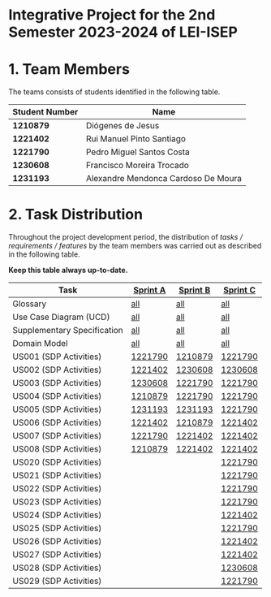 # Integrative Project for the 2nd Semester 2023-2024 of LEI-ISEP

# 1. Team Members

The teams consists of students identified in the following table.

| Student Number | Name                                |
|----------------|-------------------------------------|
| **1210879**    | Diógenes de Jesus                   |
| **1221402**    | Rui Manuel Pinto Santiago           |
| **1221790**    | Pedro Miguel Santos Costa           |
| **1230608**    | Francisco Moreira Trocado           |
| **1231193**    | Alexandre Mendonca Cardoso De Moura |

# 2. Task Distribution ###

Throughout the project development period, the distribution of _tasks / requirements / features_ by the team members
was carried out as described in the following table.

**Keep this table always up-to-date.**

| Task                        | [Sprint A](sprintA/Readme.md)                                                              | [Sprint B](sprintB/Readme.md)                                                              | [Sprint C](sprintC/Readme.md)                                               |
|-----------------------------|--------------------------------------------------------------------------------------------|--------------------------------------------------------------------------------------------|-----------------------------------------------------------------------------|
| Glossary                    | [all](sprintA/global-artifacts/01.requirements-engineering/glossary.md)                    | [all](sprintB/global-artifacts/01.engineering-requirements/glossary.md)                    | [all](sprintC/global-artifacts/01.engineering-requirements/glossary.md)     |
| Use Case Diagram (UCD)      | [all](sprintA/global-artifacts/01.requirements-engineering/use-case-diagram.md)            | [all](sprintB/global-artifacts/01.engineering-requirements/use-case-diagram.md)            | [all](sprintC/global-artifacts/01.engineering-requirements/use-case-diagram.md) |
| Supplementary Specification | [all](sprintA/global-artifacts/01.requirements-engineering/supplementary-specification.md) | [all](sprintB/global-artifacts/01.engineering-requirements/supplementary-specification.md) | [all](sprintC/global-artifacts/01.engineering-requirements/supplementary-specification.md) |
| Domain Model                | [all](sprintA/global-artifacts/02.analysis/analysis.md)                                    | [all](sprintB/global-artifacts/02.analysis/analysis.md)                                    | [all](sprintC/global-artifacts/02.analysis/analysis.md)                     | 
| US001 (SDP Activities)      | [1221790](sprintA/us001/Readme.md)                                                         | [1210879](sprintB/us001/Readme.md)                                                         | [1221790](sprintB/us004/Readme.md)                                          |                                                                                            |
| US002 (SDP Activities)      | [1221402](sprintA/us002/Readme.md)                                                         | [1230608](sprintB/us002/Readme.md)                                                         | [1230608](sprintB/us002/Readme.md)                                          |                                                                                            |
| US003 (SDP Activities)      | [1230608](sprintA/us003/Readme.md)                                                         | [1221790](sprintB/us003/Readme.md)                                                         | [1221790](sprintB/us004/Readme.md)                                          |                                                                                            |
| US004 (SDP Activities)      | [1210879](sprintA/us004/Readme.md)                                                         | [1221790](sprintB/us004/Readme.md)                                                         | [1221790](sprintB/us004/Readme.md)                                          |                                                                                            |
| US005 (SDP Activities)      | [1231193](sprintA/us005/Readme.md)                                                         | [1231193](sprintB/us005/Readme.md)                                                         | [1221790](sprintB/us004/Readme.md)                                          |                                                                                            |
| US006 (SDP Activities)      | [1221402](sprintA/us006/Readme.md)                                                         | [1210879](sprintB/us006/Readme.md)                                                         | [1221402](sprintB/us0014/Readme.me)                                         |                                                                                            |
| US007 (SDP Activities)      | [1221790](sprintA/us007/Readme.md)                                                         | [1221402](sprintB/us007/Readme.md)                                                         | [1221402](sprintB/us0014/Readme.me)                                         |                                                                                            |
| US008 (SDP Activities)      | [1210879](sprintA/us008/Readme.md)                                                         | [1221402](sprintB/us008/Readme.md)                                                         | [1221402](sprintB/us0014/Readme.me)                                         |                                                                                            |
| US020 (SDP Activities)      |                                                                                            |                                                                                            | [1221790](sprintB/us004/Readme.md)                                          | ...                                                                                        |
| US021 (SDP Activities)      |                                                                                            |                                                                                            | [1221790](sprintB/us004/Readme.md)                                          | ...                                                                                        |
| US022 (SDP Activities)      |                                                                                            |                                                                                            | [1221790](sprintB/us004/Readme.md)                                          | ...                                                                                        |
| US023 (SDP Activities)      |                                                                                            |                                                                                            | [1221790](sprintB/us004/Readme.md)                                                                         | ...                                                                                        |
| US024 (SDP Activities)      |                                                                                            |                                                                                            | [1221402](sprintB/us0014/Readme.me)                                                                            | ...                                                                                        |
| US025 (SDP Activities)      |                                                                                            |                                                                                            | [1221790](sprintB/us004/Readme.md)                                                                            | ...                                                                                        |
| US026 (SDP Activities)      |                                                                                            |                                                                                            | [1221402](sprintB/us0014/Readme.me)                                                                            | ...                                                                                        |
| US027 (SDP Activities)      |                                                                                            |                                                                                            | [1221402](sprintB/us0014/Readme.me)                                                                            | ...                                                                                        |
| US028 (SDP Activities)      |                                                                                            |                                                                                            | [1230608](sprintB/us002/Readme.md)                                          | ...                                                                                        |
| US029 (SDP Activities)      |                                                                                            |                                                                                            | [1221790](sprintB/us004/Readme.md)                                                                            | ...                                                                                        |

